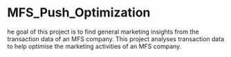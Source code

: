 # MFS_Push_Optimization
he goal of this project is to find general marketing insights from the transaction data of an MFS company. This project analyses transaction data to help optimise the marketing activities of an MFS company.
